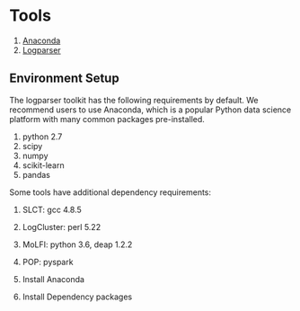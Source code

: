 # Tools
1. [Anaconda](https://www.anaconda.com/products/individual#linux)
2. [Logparser](https://logparser.readthedocs.io/en/latest/installation/dependency.html)

## Environment Setup 

The logparser toolkit has the following requirements by default. We recommend users to use Anaconda, which is a popular Python data science platform with many common packages pre-installed.

1. python 2.7
2. scipy
3. numpy
4. scikit-learn
5. pandas

Some tools have additional dependency requirements:

1. SLCT: gcc 4.8.5
2. LogCluster: perl 5.22
3. MoLFI: python 3.6, deap 1.2.2
4. POP: pyspark

1. Install Anaconda
2. Install Dependency packages 
